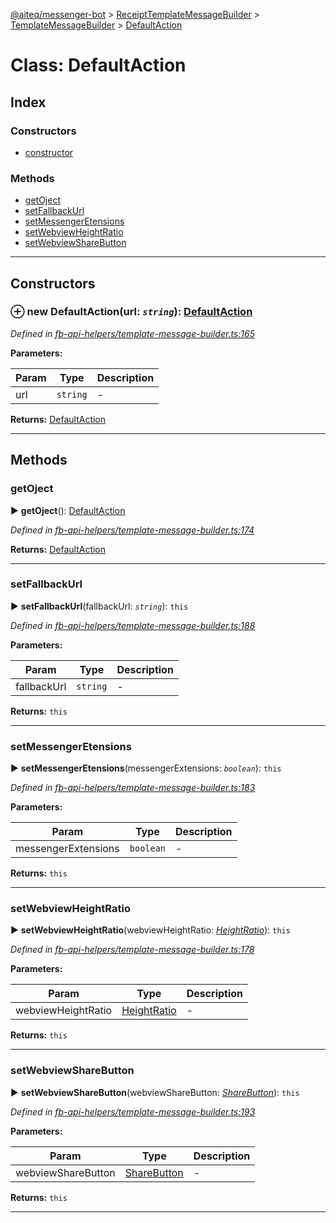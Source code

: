 [@aiteq/messenger-bot](../README.md) > [ReceiptTemplateMessageBuilder](../classes/receipttemplatemessagebuilder.md) > [TemplateMessageBuilder](../modules/receipttemplatemessagebuilder.templatemessagebuilder.md) > [DefaultAction](../classes/receipttemplatemessagebuilder.templatemessagebuilder.defaultaction.md)



# Class: DefaultAction

## Index

### Constructors

* [constructor](receipttemplatemessagebuilder.templatemessagebuilder.defaultaction.md#constructor)


### Methods

* [getOject](receipttemplatemessagebuilder.templatemessagebuilder.defaultaction.md#getoject)
* [setFallbackUrl](receipttemplatemessagebuilder.templatemessagebuilder.defaultaction.md#setfallbackurl)
* [setMessengerEtensions](receipttemplatemessagebuilder.templatemessagebuilder.defaultaction.md#setmessengeretensions)
* [setWebviewHeightRatio](receipttemplatemessagebuilder.templatemessagebuilder.defaultaction.md#setwebviewheightratio)
* [setWebviewShareButton](receipttemplatemessagebuilder.templatemessagebuilder.defaultaction.md#setwebviewsharebutton)



---
## Constructors
<a id="constructor"></a>


### ⊕ **new DefaultAction**(url: *`string`*): [DefaultAction](receipttemplatemessagebuilder.templatemessagebuilder.defaultaction.md)



*Defined in [fb-api-helpers/template-message-builder.ts:165](https://github.com/aiteq/messenger-bot/blob/a540dbb/src/fb-api-helpers/template-message-builder.ts#L165)*



**Parameters:**

| Param | Type | Description |
| ------ | ------ | ------ |
| url | `string`   |  - |





**Returns:** [DefaultAction](receipttemplatemessagebuilder.templatemessagebuilder.defaultaction.md)

---


## Methods
<a id="getoject"></a>

###  getOject

► **getOject**(): [DefaultAction](../interfaces/send.defaultaction.md)




*Defined in [fb-api-helpers/template-message-builder.ts:174](https://github.com/aiteq/messenger-bot/blob/a540dbb/src/fb-api-helpers/template-message-builder.ts#L174)*





**Returns:** [DefaultAction](../interfaces/send.defaultaction.md)





___

<a id="setfallbackurl"></a>

###  setFallbackUrl

► **setFallbackUrl**(fallbackUrl: *`string`*): `this`




*Defined in [fb-api-helpers/template-message-builder.ts:188](https://github.com/aiteq/messenger-bot/blob/a540dbb/src/fb-api-helpers/template-message-builder.ts#L188)*



**Parameters:**

| Param | Type | Description |
| ------ | ------ | ------ |
| fallbackUrl | `string`   |  - |





**Returns:** `this`





___

<a id="setmessengeretensions"></a>

###  setMessengerEtensions

► **setMessengerEtensions**(messengerExtensions: *`boolean`*): `this`




*Defined in [fb-api-helpers/template-message-builder.ts:183](https://github.com/aiteq/messenger-bot/blob/a540dbb/src/fb-api-helpers/template-message-builder.ts#L183)*



**Parameters:**

| Param | Type | Description |
| ------ | ------ | ------ |
| messengerExtensions | `boolean`   |  - |





**Returns:** `this`





___

<a id="setwebviewheightratio"></a>

###  setWebviewHeightRatio

► **setWebviewHeightRatio**(webviewHeightRatio: *[HeightRatio](../modules/webview.heightratio.md)*): `this`




*Defined in [fb-api-helpers/template-message-builder.ts:178](https://github.com/aiteq/messenger-bot/blob/a540dbb/src/fb-api-helpers/template-message-builder.ts#L178)*



**Parameters:**

| Param | Type | Description |
| ------ | ------ | ------ |
| webviewHeightRatio | [HeightRatio](../modules/webview.heightratio.md)   |  - |





**Returns:** `this`





___

<a id="setwebviewsharebutton"></a>

###  setWebviewShareButton

► **setWebviewShareButton**(webviewShareButton: *[ShareButton](../modules/webview.sharebutton.md)*): `this`




*Defined in [fb-api-helpers/template-message-builder.ts:193](https://github.com/aiteq/messenger-bot/blob/a540dbb/src/fb-api-helpers/template-message-builder.ts#L193)*



**Parameters:**

| Param | Type | Description |
| ------ | ------ | ------ |
| webviewShareButton | [ShareButton](../modules/webview.sharebutton.md)   |  - |





**Returns:** `this`





___


